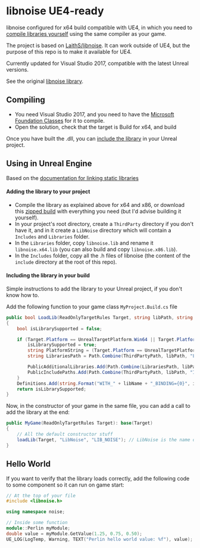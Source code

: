 # libnoise UE4-ready

libnoise configured for x64 build compatible with UE4, in which you need to [compile libraries yourself](https://wiki.unrealengine.com/Linking_Static_Libraries_Using_The_Build_System) using the same compiler as your game.

The project is based on [LaithS/libnoise](https://github.com/LaithS/libnoise). It can work outside of UE4, but the purpose of this repo is to make it available for UE4.

Currently updated for Visual Studio 2017, compatible with the latest Unreal versions.

See the original [libnoise library](http://libnoise.sourceforge.net/downloads/index.html).

## Compiling

* You need Visual Studio 2017, and you need to have the [Microsoft Foundation Classes](https://stackoverflow.com/a/43075169) for it to compile.
* Open the solution, check that the target is Build for x64, and build

Once you have built the .dll, you can [include the library](https://wiki.unrealengine.com/Linking_Static_Libraries_Using_The_Build_System) in your Unreal project.

## Using in Unreal Engine

Based on the [documentation for linking static libraries](https://wiki.unrealengine.com/Linking_Static_Libraries_Using_The_Build_System)

#### Adding the library to your project

* Compile the library as explained above for x64 and x86, or download this [zipped build](http://nialna.github.io/libnoise-UE4-ready/bin.zip) with everything you need (but I'd advise building it yourself).
* In your project's root directory, create a `ThirdParty` directory if you don't have it, and in it create a `LibNoise` directory which will contain a `Includes` and `Libraries` folder.
* In the `Libraries` folder, copy `libnoise.lib` and rename it `libnoise.x64.lib` (you can also build and copy `libnoise.x86.lib`).
* In the `Includes` folder, copy all the .h files of libnoise (the content of the `include` directory at the root of this repo).

#### Including the library in your build

Simple instructions to add the library to your Unreal project, if you don't know how to.

Add the following function to your game class `MyProject.Build.cs` file

```cs
public bool LoadLib(ReadOnlyTargetRules Target, string libPath, string libName)
{
    bool isLibrarySupported = false;

    if (Target.Platform == UnrealTargetPlatform.Win64 || Target.Platform == UnrealTargetPlatform.Win32) {
        isLibrarySupported = true;
        string PlatformString = (Target.Platform == UnrealTargetPlatform.Win64) ? "x64" : "x86";
        string LibrariesPath = Path.Combine(ThirdPartyPath, libPath, "Libraries");

        PublicAdditionalLibraries.Add(Path.Combine(LibrariesPath, libPath + "." + PlatformString + ".lib"));
        PublicIncludePaths.Add(Path.Combine(ThirdPartyPath, libPath, "Includes"));
    }
    Definitions.Add(string.Format("WITH_" + libName + "_BINDING={0}", isLibrarySupported ? 1 : 0));
    return isLibrarySupported;
}
```

Now, in the constructor of your game in the same file, you can add a call to add the library at the end:

```cs
public MyGame(ReadOnlyTargetRules Target): base(Target)
{
	// All the default constructor stuff
	loadLib(Target, "LibNoise", "LIB_NOISE"); // LibNoise is the name of the folder where you copied the files previously 
}
```

## Hello World

If you want to verify that the library loads correctly, add the following code to some component so it can run on game start:

```c++
// At the top of your file
#include <libnoise.h>

using namespace noise;

// Inside some function
module::Perlin myModule;
double value = myModule.GetValue(1.25, 0.75, 0.50);
UE_LOG(LogTemp, Warning, TEXT("Perlin hello world value: %f"), value);
```